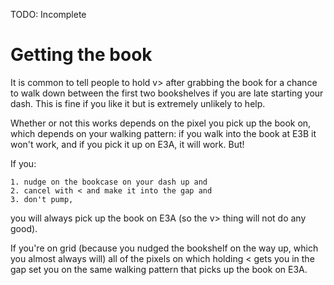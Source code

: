 TODO: Incomplete

# Getting the book

It is common to tell people to hold v> after grabbing the book for a chance to walk down between the first two bookshelves if you are late starting your dash. This is fine if you like it but is extremely unlikely to help.

Whether or not this works depends on the pixel you pick up the book on, which depends on your walking pattern: if you walk into the book at E3B it won't work, and if you pick it up on E3A, it will work. But!

If you:

	1. nudge on the bookcase on your dash up and
	2. cancel with < and make it into the gap and
	3. don't pump,

you will always pick up the book on E3A (so the v> thing will not do any good).


If you're on grid (because you nudged the bookshelf on the way up, which you almost always will) all of the pixels on which holding < gets you in the gap set you on the same walking pattern that picks up the book on E3A.
